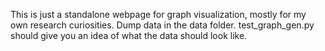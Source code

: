 This is just a standalone webpage for graph visualization, mostly for my own
research curiosities. Dump data in the data folder. test_graph_gen.py should
give you an idea of what the data should look like.
